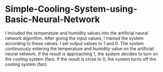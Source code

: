 # Simple-Cooling-System-using-Basic-Neural-Network
I included the temperature and humidity values into the artificial neural network algorithm. After giving the input values, I trained the system according to these values. I set output values to 1 and 0. The system continuously entering the temperature and humidity value on the artificial neural network. If the result is approaching 1, the system decides to turn on the cooling system (fan). If the result is close to 0, the system turns off the cooling system (fan).
